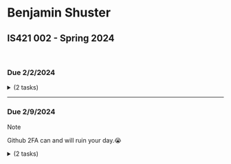 # Benjamin Shuster 
## IS421 002 - Spring 2024  
<br>

### Due 2/2/2024 
<details>
<summary>(2 tasks)</summary>

**Task:**
 1. clone the `the explorer` repo, and add implement login with Auth0 using code from IS373
 2. Help Maciej with testing.

 **Progress:**
 1. Done as of `1/27/2024` - [repo here](https://github.com/bentzi-shuster/IS421) 
 2. not done :(
</details>

 ***

### Due 2/9/2024 

> [!NOTE]  
> Github 2FA can and will ruin your day.😭

<details>
<summary>(2 tasks)</summary>

**Task:**
 1. Make a example repo for testing github Auth0 oauth with playwright. 
 2. Document the hell out of it so it can be set up in on a new machine. 

 **Progress:**
 1. Done as of `2/9/2024` - [repo here](https://github.com/WISClub/PlaywrightAuthExample)
 2. Same repo as above, see the `README.md` and most of the files
</details>


